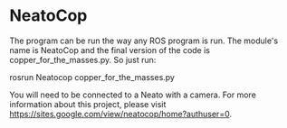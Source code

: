 # NeatoCop

The program can be run the way any ROS program is run.  The module's name is NeatoCop and the final version of the code is copper_for_the_masses.py. So just run:

rosrun Neatocop copper_for_the_masses.py

You will need to be connected to a Neato with a camera. For more information about this project, please visit https://sites.google.com/view/neatocop/home?authuser=0. 